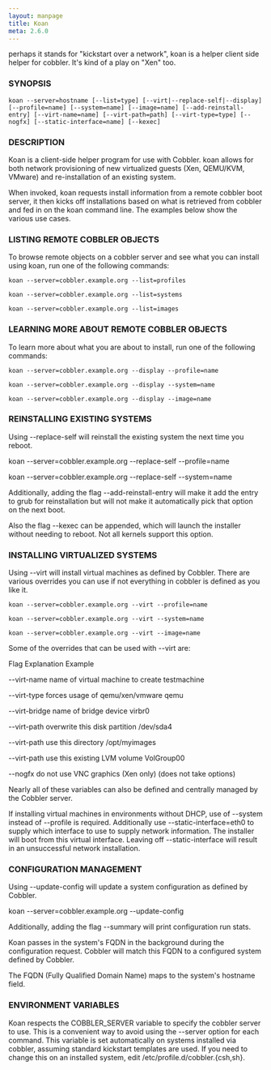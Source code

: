 ```yaml
---
layout: manpage
title: Koan
meta: 2.6.0
---
```


<p>perhaps it stands for "kickstart over a network", koan is a helper client side helper for cobbler.  It's kind of a play on "Xen" too.</p>

<h3>SYNOPSIS</h3>

<pre><code>koan --server=hostname [--list=type] [--virt|--replace-self|--display] [--profile=name] [--system=name] [--image=name] [--add-reinstall-entry] [--virt-name=name] [--virt-path=path] [--virt-type=type] [--nogfx] [--static-interface=name] [--kexec]
</code></pre>

<h3>DESCRIPTION</h3>

<p>Koan is a client-side helper program for use with Cobbler.  koan allows for both network provisioning of new virtualized guests (Xen, QEMU/KVM, VMware) and re-installation of an existing system.</p>

<p>When invoked, koan requests install information from a remote cobbler boot server, it then kicks off installations based on what is retrieved from cobbler and fed in on the koan command line.   The examples below show the various use cases.</p>

<h3>LISTING REMOTE COBBLER OBJECTS</h3>

<p>To browse remote objects on a cobbler server and see what you can install using koan, run one of the following commands:</p>

<pre><code>koan --server=cobbler.example.org --list=profiles

koan --server=cobbler.example.org --list=systems

koan --server=cobbler.example.org --list=images
</code></pre>

<h3>LEARNING MORE ABOUT REMOTE COBBLER OBJECTS</h3>

<p>To learn more about what you are about to install, run one of the following commands:</p>

<pre><code>koan --server=cobbler.example.org --display --profile=name

koan --server=cobbler.example.org --display --system=name

koan --server=cobbler.example.org --display --image=name
</code></pre>

<h3>REINSTALLING EXISTING SYSTEMS</h3>

<p>Using --replace-self will reinstall the existing system the next time you reboot.</p>

<p>   koan --server=cobbler.example.org --replace-self --profile=name</p>

<p>   koan --server=cobbler.example.org --replace-self --system=name</p>

<p>Additionally, adding the flag --add-reinstall-entry will make it add the entry to grub for reinstallation
but will not make it automatically pick that option on the next boot.</p>

<p>Also the flag --kexec can be appended, which will launch the installer without needing to reboot.  Not
all kernels support this option.</p>

<h3>INSTALLING VIRTUALIZED SYSTEMS</h3>

<p>Using --virt will install virtual machines as defined by Cobbler.  There are various
overrides you can use if not everything in cobbler is defined as you like it.</p>

<pre><code>koan --server=cobbler.example.org --virt --profile=name

koan --server=cobbler.example.org --virt --system=name

koan --server=cobbler.example.org --virt --image=name
</code></pre>

<p>Some of the overrides that can be used with --virt are:</p>

<p>Flag                Explanation                             Example</p>

<p>--virt-name         name of virtual machine to create       testmachine</p>

<p>--virt-type         forces usage of qemu/xen/vmware         qemu</p>

<p>--virt-bridge       name of bridge device                   virbr0</p>

<p>--virt-path         overwrite this disk partition           /dev/sda4</p>

<p>--virt-path         use this directory                      /opt/myimages</p>

<p>--virt-path         use this existing LVM volume            VolGroup00</p>

<p>--nogfx             do not use VNC graphics (Xen only)      (does not take options)</p>

<p>Nearly all of these variables can also be defined and centrally managed by the Cobbler server.</p>

<p>If installing virtual machines in environments without DHCP, use of --system instead of --profile is required.  Additionally use --static-interface=eth0 to supply which interface to use to supply network information.  The installer will boot from this virtual interface.  Leaving off --static-interface will result in an unsuccessful network installation.</p>

<h3>CONFIGURATION MANAGEMENT</h3>

<p>Using --update-config will update a system configuration as defined by Cobbler.</p>

<p>koan --server=cobbler.example.org --update-config</p>

<p>Additionally, adding the flag --summary will print configuration run stats.</p>

<p>Koan passes in the system's FQDN in the background during the configuration request. Cobbler will match this FQDN to a configured system defined by Cobbler.</p>

<p>The FQDN (Fully Qualified Domain Name) maps to the system's hostname field.</p>

<h3>ENVIRONMENT VARIABLES</h3>

<p>Koan respects the COBBLER_SERVER variable to specify the cobbler server to use.  This is a convenient way to avoid using the --server option for each command.  This variable is set automatically on systems installed via cobbler, assuming standard kickstart templates are used.  If you need to change this on an installed system, edit /etc/profile.d/cobbler.{csh,sh}.</p>
